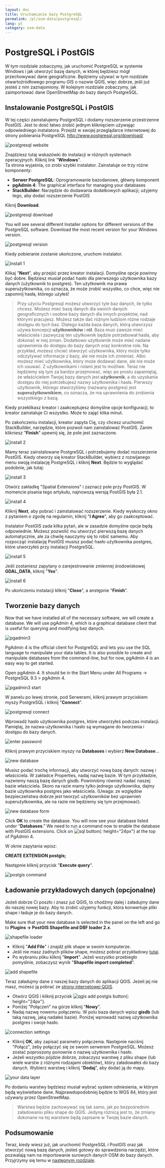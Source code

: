 ```yaml
---
layout: doc
title: Uruchamianie bazy PostgreSQL
permalink: /pl/osm-data/postgresql/
lang: pl
category: osm-data
---
```


PostgreSQL i PostGIS
====================


W tym rozdziale zobaczymy, jak uruchomić PostgreSQL w systemie Windows i jak utworzyć bazę danych, w której będziesz mógł przechowywać dane geograficzne. Będziemy używać w tym rozdziale otwartoźródłowego programu GIS o nazwie QGIS, więc dobrze, jeśli już jesteś z nim zaznajomiony. W kolejnym rozdziale zobaczymy, jak zaimportować dane OpenStreetMap do bazy danych PostgreSQL.  

Instalowanie PostgreSQL i PostGIS
----------------------------------

W tej części zainstalujemy PostgreSQL i dodamy rozszerzenie przestrzenne PostGIS. Jest to dość łatwo zrobić jednym kliknięciem używając odpowiedniego instalatora. Przejdź w swojej przeglądarce internetowej do strony pobierania PostgreSQL <http://www.postgresql.org/download/>  

![postgresql website][]

Znajdziesz tutaj wskazówki do instalacji w różnych systemach operacyjnych. Kliknij link "**Windows**".  
Ta strona wyjaśnia, co zrobi szybki instalator. Zainstaluje on trzy różne komponenty:  

* **Serwer PostgreSQL**:  Oprogramowanie bazodanowe, główny komponent  
* **pgAdmin 4**: The graphical interface for managing your databases  
* **StackBuilder**: Narzędzie do dodawania dodatkowych aplikacji; użyjemy tego, aby dodać rozszerzenie PostGIS  

Kiknij **Download**.  

![postgresql download][]

You will see several different Installer options for different versions of the PostgreSQL software. Download the most recent version for your Windows version.

![postgresql version][]

Kiedy pobieranie zostanie ukończone, uruchom instalator.  

![install 1][]

Klikaj "**Next**", aby przejść przez kreator instalacji. Domyślne opcje powinny być dobre. Będziesz musiał podać hasło dla pierwszego użytkownika bazy danych (użytkownik to postgres). Ten użytkownik ma prawa superużytkownika, co oznacza, że może zrobić wszystko, co chce, więc nie zapomnij hasła, którego użyłeś!  

> Przy użyciu Postgresql możesz utworzyć tyle baz danych, ile tylko chcesz. Możesz mieć bazę danych dla swoich danych geograficznych i osobne bazy danych dla innych projektów, nad którymi pracujesz. Możesz także dać różnym ludziom różne rodzaje dostępu do tych baz. Dlatego każda baza danych, którą utworzysz używa koncepcji **użytkowników** i **ról**. Baza musi zawsze mieć właściciela i zazwyczaj ten użytkownik będzie potrzebował hasła, aby dokonać w niej zmian. Dodatkowo użytkownik może mieć nadane uprawnienia do dostępu do bazy danych oraz konkretne role. Na przykład, możesz chcieć stworzyć użytkownika, który może tylko odczytywać informacje z bazy, ale nie może ich zmieniać. Albo możesz mieć użytkownika, który może dodawać dane, ale nie może ich usuwać. Z użytkownikami i rolami jest to możliwe. Teraz nie będziemy się tym za bardzo przejmować, więc po prostu zapamiętaj, że właścicielem Twojej bazy danych jest **użytkownik**, a do uzyskania dostępu do niej potrzebujesz nazwy użytkownika i hasła.  Pierwszy użytkownik, którego stworzyliśmy (nazwany postgres) jest **superużytkownikiem**, co oznacza, że ma uprawnienia do zrobienia wszystkiego z bazą.  

Kiedy przeklikasz kreator i zaakceptujesz domyślne opcje konfiguracji, to kreator zainstaluje Ci wszystko. Może to zająć klika minut.  

Po zakończeniu instalacji, kreator zapyta Cię, czy chcesz uruchomić StackBuilder, narzędzie, które pozwoli nam zainstalować PostGIS. Zanim klikniesz "**Finish**" upewnij się, że pole jest zaznaczone.  

![install 2][]

Mamy teraz zainstalowane PostgreSQL i potrzebujemy dodać rozszerzenie PostGIS. Kiedy otworzy się kreator StackBuilder, wybierz z rozwijanego menu swoją instalację PostgreSQL i kliknij **Next**. Będzie to wyglądać podobnie, jak tutaj:  

![install 3][]

Otwórz zakładkę "Spatial Extensions" i zaznacz pole przy PostGIS. W momencie pisania tego artykułu, najnowszą wersją PostGIS była 2.1.  

![install 4][]

Kliknij **Next**, aby pobrać i zainstalować rozszerzenie. Kiedy wyskoczy okno z pytaniem o zgodę na regulamin, kliknij "**I Agree**", aby go zaakceptować.  

Instalator PostGIS zada kilka pytań, ale w zasadzie domyślne opcje będą odpowiednie. Możesz pozwolić mu utworzyć pierwszą bazę danych automatycznie, ale za chwilę nauczymy się to robić samemu. Aby rozpocząć instalację PostGIS musisz podać hasło użytkownika postgres, które utworzyłeś przy instalacji PostgreSQL.  

![install 5][]

Jeśli zostaniesz zapytany o zarejestrowanie zmiennej środowiskowej **GDAL_DATA**, kliknij "**Yes**".  

![install 6][]

Po ukończeniu instalacji kliknij "**Close**", a anstępnie "**Finish**".  

Tworzenie bazy danych
--------------------

Now that we have installed all of the necessary software, we will create a database. We will use pgAdmin 4, which is a graphical database client that is useful for querying and modifying
baz danych.  

![pgadmin3][]

PgAdmin 4 is the official client for PostgreSQL and lets you use the SQL language to manipulate your data tables.  It is also possible to create and manipulate databases from the command-line, but for now, pgAdmin 4 is an easy way to get started.  

Open pgAdmin 4.  It should be in the Start Menu under All Programs -> PostgreSQL 9.3 > pgAdmin 4.  

![pgadmin3 start][]

W panelu po lewej stronie, pod Serwerami, kliknij prawym przyciskiem myszy PostgreSQL i kliknij "**Connect**".  

![postgresql connect][]

Wprowadź hasło użytkownika postgres, które utworzyłeś podczas instalacji. Pamiętaj, że nazwa użytkownika i hasło są wymagane do tworzenia i dostępu do bazy danych.  

![enter password][]

Kliknij prawym przyciskiem myszy na **Databases** i wybierz **New Database**...  

![new database][]

Musisz podać trochę informacji, aby utworzyć nową bazę danych: nazwę i właściciela. W zakładce Properties, nadaj nazwę bazie. W tym przykładzie, nazwiemy naszą bazę danych gisdb. Powinniśmy również nadać naszej bazie właściciela. Skoro na razie mamy tylko jednego użytkownika, dajmy bazie użytkownika postgres jako właściciela. (Uwaga: ze względów bezpieczeństwa dobrze jest tworzyć użytkowników bez uprawnień superużytkownika, ale na razie nie będziemy się tym przejmować).  

![new database form][]

<!-- W zakładce Definition pozostaw domyślne wartości, ale obok Template wybierz template_postgis. Pozwoli to utworzyć naszą bazę danych z odpowiednimi kolumnami przestrzennymi. -->

Click **OK** to create the database.  You will now see your database listed under “**Databases**.” We need to run a command now to enable the database with PostGIS extensions. Click on ![sql button][]{: height="24px"} at the top of PgAdmin 4.  



W oknie zapytania wpisz:  

**CREATE EXTENSION postgis;**  

Następnie kliknij przycisk "**Execute query**".  

![postgis command][]

Ładowanie przykładowych danych (opcjonalne)
---------------------------

Jeżeli dobrze Ci poszło i znasz już QGIS, to chodźmy dalej i załadujmy dane do naszej nowej bazy. Aby to zrobić użyjemy funkcji, która konwertuje pliki shape i ładuje je do bazy danych.  

Make sure that your new database is selected in the panel on the left and go to **Plugins -> PostGIS Shapefile and DBF loader 2.x**.

![shapefile loader][]

-	Kliknij "**Add File**" i znajdź plik shape w swoim komputerze.
-	Jeśli nie masz żadnych plików shape, możesz pobrać przykładowy [tutaj](/files/buildings_sample.zip).
-	Po wybraniu pliku kliknij "**Import**". Jeżeli wszystko przebiegło pomyślnie, zobaczysz wynik "**Shapefile import completed**".

![add shapefile][]

Teraz załadujmy dane z naszej bazy danych do aplikacji QGIS. Jeżeli jej nie masz, możesz ją pobrać ze [strony internetowej QGIS](http://www.qgis.org/site/forusers/download.html).  

-	Otwórz QGIS i kliknij przycisk ![qgis add postgis button][]{: height="24px"}.  
-	Poniżej "Połączeń" na górze kliknij "**Nowy**".  
-	Nadaj nazwę nowemu połączeniu. W polu baza danych wpisz **gisdb** (lub taką nazwę, jaką nadałeś bazie). Poniżej wprowadź nazwę użytkownika postgres i swoje hasło.  

![connection settings][]

-	Kliknij **OK**, aby zapisać parametry połączenia. Następnie naciśnij "Połącz", żeby połączyć się ze swoim serwerem PostgreSQL. Możesz zostać poproszony ponownie o nazwę użytkownika i hasło.  
-	Jeżeli wszystko pójdzie dobrze, zobaczysz warstwę z pliku shape (lub wiele warstw z różnymi rodzajami obiektów), który załadowałeś do bazy danych. Wybierz warstwę i kliknij "**Dodaj**", aby dodać ją do mapy.  

![your data layer][]

Po dodaniu warstwy będziesz musiał wybrać system odniesienia, w którym będą wyświetlane dane. Najprawdopodobniej będzie to WGS 84, który jest używany przez OpenStreetMap.  

> Warstwa będzie zachowywać się tak samo, jak po bezpośrednim załadowaniu pliku shape do QGIS. Jedyną różnicą jest to, że zmiany dokonane na tej warstwie będą zapisane w Twojej bazie danych.  

Podsumowanie
-------

Teraz, kiedy wiesz już, jak uruchomić PostgreSQL i PostGIS oraz jak stworzyć nową bazę danych, jesteś gotowy do sprawdzenia narzędzi, które pozwalają nam na importowanie surowych danych OSM do bazy danych. Przyjrzymy się temu w [następnym rozdziale](/pl/osm-data/osm2pgsql).  



[postgresql website]: /images/osm-data/postgresql-website.png
[postgresql download]: /images/osm-data/postgresql-download.png
[postgresql version]: /images/osm-data/postgresql-version.png
[install 1]: /images/osm-data/postgresql-install-1.png
[install 2]: /images/osm-data/postgresql-install-2.png
[install 3]: /images/osm-data/postgresql-install-3.png
[install 4]: /images/osm-data/postgresql-install-4.png
[install 5]: /images/osm-data/postgresql-install-5.png
[install 6]: /images/osm-data/postgresql-install-6.png
[pgadmin3]: /images/osm-data/pgadmin3.png
[pgadmin3 start]: /images/osm-data/pgadmin3-start.png
[postgresql connect]: /images/osm-data/postgresql-connect.png
[enter password]: /images/osm-data/enter-password.png
[new database]: /images/osm-data/new-database.png
[new database form]: /images/osm-data/new-database-form.png
[sql button]: /images/osm-data/sql-button.png
[postgis command]: /images/osm-data/postgis-command.png
[shapefile loader]: /images/osm-data/shapefile-loader.png
[add shapefile]: /images/osm-data/add-shapefile.png
[qgis add postgis button]: /images/osm-data/add-postgis-button.png
[connection settings]: /images/osm-data/connection-settings.png
[your data layer]: /images/osm-data/your-data-layer.png







